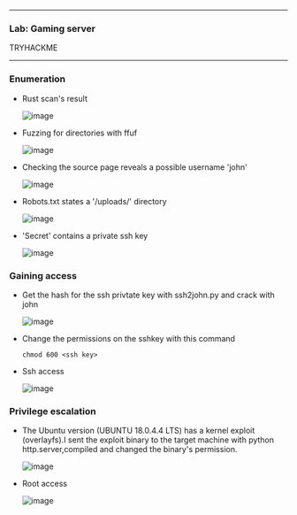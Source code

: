 * * *
  ### Lab: Gaming server
  TRYHACKME
* * *  

### Enumeration

- Rust scan's result

  ![image](https://github.com/SENSEIXENUS2/SENSEIXENUS2.github.io/assets/98669513/26b330d0-1935-4add-bf3b-fd02405e16ff)

- Fuzzing for directories with ffuf

  ![image](https://github.com/SENSEIXENUS2/SENSEIXENUS2.github.io/assets/98669513/dc77577a-9dc4-43d4-b34d-793aa40fdd2e)
  
- Checking the source page reveals a possible username 'john'
  
  ![image](https://github.com/SENSEIXENUS2/SENSEIXENUS2.github.io/assets/98669513/ec60930b-df58-49c9-a0b7-907fa295c7bc)

- Robots.txt states a '/uploads/' directory

  ![image](https://github.com/SENSEIXENUS2/SENSEIXENUS2.github.io/assets/98669513/859cb049-ac9a-41f4-b123-76ae63188b52)

- 'Secret' contains a private ssh key

  ![image](https://github.com/SENSEIXENUS2/SENSEIXENUS2.github.io/assets/98669513/b3de4bf6-1f59-4afe-bf7b-c1cbf936a430)

### Gaining access

- Get the hash for the ssh privtate key with ssh2john.py and crack with john

  ![image](https://github.com/SENSEIXENUS2/SENSEIXENUS2.github.io/assets/98669513/34575332-5c68-4941-aa99-031345eda8c8)

- Change the permissions on the sshkey with this command

      chmod 600 <ssh key>
- Ssh access
  
  ![image](https://github.com/SENSEIXENUS2/SENSEIXENUS2.github.io/assets/98669513/bd6b009f-82eb-442a-8e56-1fa07982ffb9)

  
### Privilege escalation

- The Ubuntu version (UBUNTU 18.0.4.4 LTS) has a kernel exploit (overlayfs).I sent the exploit binary to the target machine with python http.server,compiled and changed the binary's permission.

  ![image](https://github.com/SENSEIXENUS2/SENSEIXENUS2.github.io/assets/98669513/5e145fa4-1707-4c1a-8292-160f6645455e)

- Root access

  ![image](https://github.com/SENSEIXENUS2/SENSEIXENUS2.github.io/assets/98669513/013ef35f-45b7-4035-bd9a-41ad93307181)
